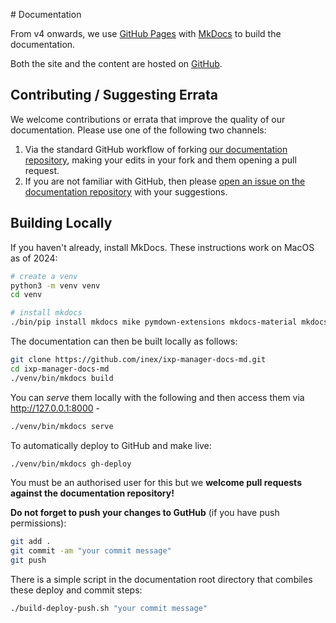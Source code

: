 # Documentation

From v4 onwards, we use [GitHub Pages](http://docs.ixpmanager.org/) with [MkDocs](http://www.mkdocs.org/) to build the documentation.

Both the site and the content are hosted on [GitHub](https://github.com/inex/ixp-manager-docs-md).

## Contributing / Suggesting Errata

We welcome contributions or errata that improve the quality of our documentation. Please use one of the following two channels:

1. Via the standard GitHub workflow of forking [our documentation repository](https://github.com/inex/ixp-manager-docs-md), making your edits in your fork and them opening a pull request.
2. If you are not familiar with GitHub, then please [open an issue on the documentation repository](https://github.com/inex/ixp-manager-docs-md/issues) with your suggestions.


## Building Locally

If you haven't already, install MkDocs. These instructions work on MacOS as of 2024:

```sh
# create a venv
python3 -m venv venv
cd venv

# install mkdocs
./bin/pip install mkdocs mike pymdown-extensions mkdocs-material mkdocs-git-revision-date-localized-plugin
```

The documentation can then be built locally as follows:

```sh
git clone https://github.com/inex/ixp-manager-docs-md.git
cd ixp-manager-docs-md
./venv/bin/mkdocs build
```

You can *serve* them locally with the following and then access them via http://127.0.0.1:8000 -

```sh
./venv/bin/mkdocs serve
```

To automatically deploy to GitHub and make live:

```sh
./venv/bin/mkdocs gh-deploy
```

You must be an authorised user for this but we **welcome pull requests against the documentation repository!**

**Do not forget to push your changes to GutHub** (if you have push permissions):

```sh
git add .
git commit -am "your commit message"
git push
```

There is a simple script in the documentation root directory that combiles these deploy and commit steps:

```sh
./build-deploy-push.sh "your commit message"
```
